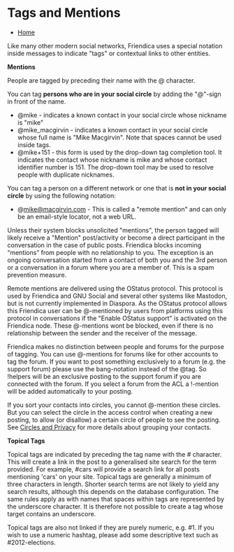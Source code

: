 Tags and Mentions
=================


* [Home](help)


Like many other modern social networks, Friendica uses a special notation inside messages to indicate "tags" or contextual links to other entities.

**Mentions**

People are tagged by preceding their name with the @ character.

You can tag **persons who are in your social circle** by adding the "@"-sign in front of the name.

* @mike - indicates a known contact in your social circle whose nickname is "mike"
* @mike_macgirvin - indicates a known contact in your social circle whose  full name is "Mike Macgirvin". Note that spaces cannot be used inside tags.
* @mike+151 - this form is used by the drop-down tag completion tool. It indicates the contact whose nickname is mike and whose contact identifier number is 151. The drop-down tool may be used to resolve people with duplicate nicknames.

You can tag a person on a different network or one that is **not in your social circle** by using the following notation:

* @mike@macgirvin.com - This is called a "remote mention" and can only be an email-style locator, not a web URL.

Unless their system blocks unsolicited "mentions", the person tagged will likely receive a "Mention" post/activity or become a direct participant in the conversation in the case of public posts.
Friendica blocks incoming “mentions” from people with no relationship to you.
The exception is an ongoing conversation started from a contact of both you and the 3rd person or a conversation in a forum where you are a member of.
This is a spam prevention measure.

Remote mentions are delivered using the OStatus protocol.
This protocol is used by Friendica and GNU Social and several other systems like Mastodon, but is not currently implemented in Diaspora.
As the OStatus protocol allows this Friendica user can be @-mentioned by users from platforms using this protocol in conversations if the "Enable OStatus support" is activated on the Friendica node.
These @-mentions wont be blocked, even if there is no relationship between the sender and the receiver of the message.

Friendica makes no distinction between people and forums for the purpose of tagging.
You can use @-mentions for forums like for other accounts to tag the forum.
If you want to post something exclusively to a forum (e.g. the support forum) please use the bang-notation instead of  the @tag.
So !helpers will be an exclusive posting to the support forum if you are connected with the forum.
If you select a forum from the ACL a !-mention will be added automatically to your posting.

If you sort your contacts into circles, you cannot @-mention these circles.
But you can select the circle in the access control when creating a new posting, to allow (or disallow) a certain circle of people to see the posting.
See [Circles and Privacy](help/Circles-and-Privacy) for more details about grouping your contacts.

**Topical Tags**

Topical tags are indicated by preceding the tag name with the  # character.
This will create a link in the post to a generalised site search for the term provided.
For example, #cars will provide a search link for all posts mentioning 'cars' on your site.
Topical tags are generally a minimum of three characters in length.
Shorter search terms are not likely to yield any search results, although this depends on the database configuration.
The same rules apply as with names that spaces within tags are represented by the underscore character.
It is therefore not possible to create a tag whose target contains an underscore.

Topical tags are also not linked if they are purely numeric, e.g. #1.
If you wish to use a numeric hashtag, please add some descriptive text such as #2012-elections.

